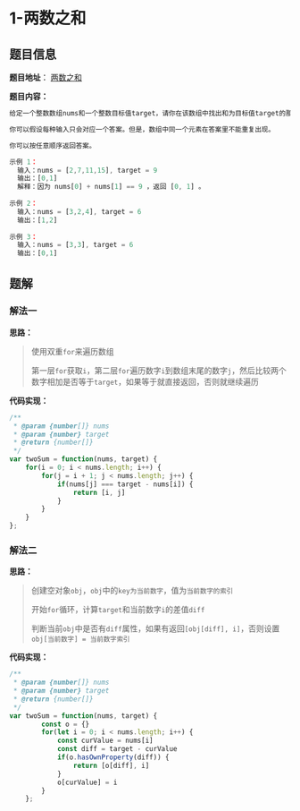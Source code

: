# 1-两数之和

## 题目信息

**题目地址**： [两数之和](https://leetcode.cn/problems/two-sum/)

**题目内容：**

```javascript
给定一个整数数组nums和一个整数目标值target，请你在该数组中找出和为目标值target的那两个整数，并返回它们的数组下标。

你可以假设每种输入只会对应一个答案。但是，数组中同一个元素在答案里不能重复出现。

你可以按任意顺序返回答案。

示例 1：
  输入：nums = [2,7,11,15], target = 9
  输出：[0,1]
  解释：因为 nums[0] + nums[1] == 9 ，返回 [0, 1] 。
  
示例 2：
  输入：nums = [3,2,4], target = 6
  输出：[1,2]
  
示例 3：
  输入：nums = [3,3], target = 6
  输出：[0,1]
```
## 题解

### 解法一

**思路：**

> 使用双重`for`来遍历数组
>
> 第一层`for`获取`i`，第二层`for`遍历数字`i`到数组末尾的数字`j`，然后比较两个数字相加是否等于`target`，如果等于就直接返回，否则就继续遍历

**代码实现：**

```javascript
/**
 * @param {number[]} nums
 * @param {number} target
 * @return {number[]}
 */
var twoSum = function(nums, target) {
    for(i = 0; i < nums.length; i++) {
        for(j = i + 1; j < nums.length; j++) {
            if(nums[j] === target - nums[i]) {
                return [i, j]
            }
        }
    }
};
```

### 解法二

**思路：**

> 创建空对象`obj`，`obj`中的`key为当前数字`，值为`当前数字的索引`
>
> 开始`for`循环，计算`target`和当前数字`i`的差值`diff`
>
> 判断当前`obj`中是否有`diff`属性，如果有返回`[obj[diff], i]`，否则设置`obj[当前数字] = 当前数字索引`

**代码实现：**

```javascript
/**
 * @param {number[]} nums
 * @param {number} target
 * @return {number[]}
 */
var twoSum = function(nums, target) {
        const o = {}
        for(let i = 0; i < nums.length; i++) {
            const curValue = nums[i]
            const diff = target - curValue
            if(o.hasOwnProperty(diff)) {
                return [o[diff], i]
            }
            o[curValue] = i
        }
    };
```